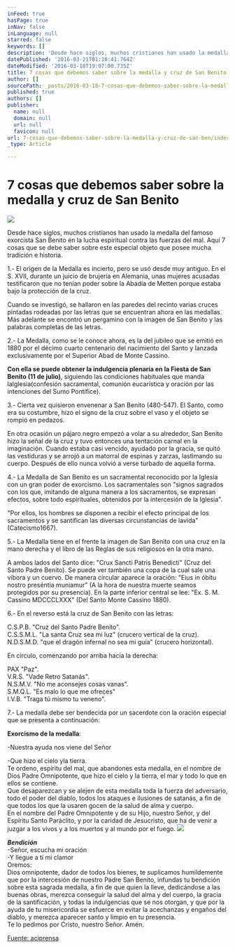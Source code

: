 ```yaml
---
inFeed: true
hasPage: true
inNav: false
inLanguage: null
starred: false
keywords: []
description: 'Desde hace siglos, muchos cristianos han usado la medalla del famoso exorcista San Benito en la lucha espiritual contra las fuerzas del mal. Aquí 7 cosas que se debe saber sobre este especial objeto que posee mucha tradición e historia.'
datePublished: '2016-03-21T01:10:41.764Z'
dateModified: '2016-03-18T19:07:00.735Z'
title: 7 cosas que debemos saber sobre la medalla y cruz de San Benito
author: []
sourcePath: _posts/2016-03-18-7-cosas-que-debemos-saber-sobre-la-medalla-y-cruz-de-san-ben.md
published: true
authors: []
publisher:
  name: null
  domain: null
  url: null
  favicon: null
url: 7-cosas-que-debemos-saber-sobre-la-medalla-y-cruz-de-san-ben/index.html
_type: Article

---
```

# 7 cosas que debemos saber sobre la medalla y cruz de San Benito
![](https://the-grid-user-content.s3-us-west-2.amazonaws.com/ad7046e1-50f1-4f0b-a60a-f5d1d6ef9ee3.jpg)

Desde hace siglos, muchos cristianos han usado la medalla del famoso exorcista San Benito en la lucha espiritual contra las fuerzas del mal. Aquí 7 cosas que se debe saber sobre este especial objeto que posee mucha tradición e historia.

1.- El origen de la Medalla es incierto, pero se usó desde muy antiguo. En el S. XVII, durante  un juicio de brujería en Alemania, unas mujeres acusadas testificaron que no tenían poder sobre la Abadía de Metten porque estaba bajo la  protección de la cruz.

Cuando se investigó, se hallaron en las paredes del recinto varias cruces pintadas rodeadas por las letras que se encuentran ahora en las medallas. Más adelante se encontró un pergamino con la imagen de San Benito y las palabras completas de las letras.

2.- La Medalla, como se le conoce ahora, es la del jubileo que se emitió en 1880 por el décimo cuarto centenario del nacimiento del Santo y lanzada exclusivamente por el Superior Abad de Monte Cassino.

**Con ella se puede obtener la indulgencia plenaria en la Fiesta de San Benito (11 de julio)**, siguiendo las condiciones habituales que manda laIglesia(confesión sacramental, comunión eucarística y oración por las intenciones del Sumo Pontífice).

3.- Cierta vez quisieron envenenar a San Benito (480-547). El Santo, como era su costumbre, hizo el signo de la cruz sobre el vaso y el objeto se rompió en pedazos.

En otra ocasión un pájaro negro empezó a volar a su alrededor, San Benito hizo la señal de la cruz y tuvo entonces una tentación carnal en la imaginación. Cuando estaba casi vencido, ayudado por la gracia, se quitó las vestiduras y se arrojó a un matorral de espinas y zarzas, lastimando su cuerpo. Después de ello nunca volvió a verse turbado de aquella forma.

4.- La Medalla de San Benito es un sacramental reconocido por la Iglesia con un gran poder de exorcismo. Los sacramentales son "signos sagrados con los que, imitando de alguna manera a los sacramentos, se expresan efectos, sobre todo espirituales, obtenidos por la intercesión de la Iglesia".

"Por ellos, los hombres se disponen a recibir el efecto principal de los sacramentos y se santifican las diversas circunstancias de lavida" (Catecismo1667).

5.- La Medalla tiene en el frente la imagen de San Benito con una cruz en la mano derecha y el libro de las Reglas de sus religiosos en la otra mano.

A ambos lados del Santo dice: "Crux Sancti Patris Benedicti" (Cruz del Santo Padre Benito). Se puede ver también una copa de la cual sale una víbora y un cuervo. De manera circular aparece la oración: "Eius in óbitu nostro preséntia muniamur" (A la hora de nuestra muerte seamos protegidos por su presencia). En la parte inferior central se lee: "Ex. S. M. Cassino MDCCCLXXX" (Del Santo Monte Cassino 1880).

6.- En el reverso está la cruz de San Benito con las letras:

C.S.P.B.      "Cruz del Santo Padre Benito".  
C.S.S.M.L.  "La santa Cruz sea mi luz" (crucero vertical de la cruz).  
N.D.S.M.D. "que el dragón infernal no sea mi guía" (crucero horizontal).

En círculo, comenzando por arriba hacia la derecha:

PAX          "Paz".  
V.R.S.       "Vade Retro Satanás".  
N.S.M.V.  "No me aconsejes cosas vanas".  
S.M.Q.L.  "Es malo lo que me ofreces"  
I.V.B.        "Traga tú mismo tu veneno".

7.- La medalla debe ser bendecida por un sacerdote con la oración especial que se presenta a continuación:

**Exorcismo de la medalla**:

-Nuestra ayuda nos viene del Señor

-Que hizo el cielo y[][0]la tierra.  
Te ordeno, espíritu del mal, que abandones esta medalla, en el nombre de Dios Padre Omnipotente, que hizo el cielo y la tierra, el mar y todo lo que en ellos se contiene.  
Que desaparezcan y se alejen de esta medalla toda la fuerza del adversario, todo el poder del diablo, todos los ataques e ilusiones de satanás, a fin de que todos los que la usaren gocen de la salud de alma y cuerpo.  
En el nombre del Padre Omnipotente y de su Hijo, nuestro Señor, y del Espíritu Santo Paráclito, y por la caridad de Jesucristo, que ha de venir a juzgar a los vivos y a los muertos y al mundo por el fuego.
![](https://the-grid-user-content.s3-us-west-2.amazonaws.com/509c4f15-181f-4b91-82bc-9724b0a51f84.gif)

_**Bendición**_  
-Señor, escucha mi oración  
-Y llegue a tí mi clamor  
Oremos:  
Dios omnipotente, dador de todos los bienes, te suplicamos humildemente que por la intercesión de nuestro Padre San Benito, infundas tu bendición sobre esta sagrada medalla, a fin de que quien la lleve, dedicándose a las buenas obras, merezca conseguir la salud del alma y del cuerpo, la gracia de la santificación, y todas la indulgencias que se nos otorgan, y que por la ayuda de tu misericordia se esfuerce en evitar la acechanzas y engaños del diablo, y merezca aparecer santo y limpio en tu presencia.  
Te lo pedimos por Cristo, nuestro Señor. Amén.

[Fuente: aciprensa][1]

[0]: null
[1]: https://www.aciprensa.com/noticias/7-cosas-que-debemos-saber-sobre-la-medalla-y-cruz-de-san-benito-83474/